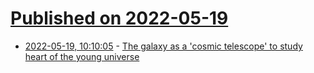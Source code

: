 # [Published on 2022-05-19](index.md)

* [2022-05-19, 10:10:05](https://news.ycombinator.com/item?id=31432658) - [The galaxy as a 'cosmic telescope' to study heart of the young universe](https://phys.org/news/2022-05-galaxy-cosmic-telescope-heart-young.html)

